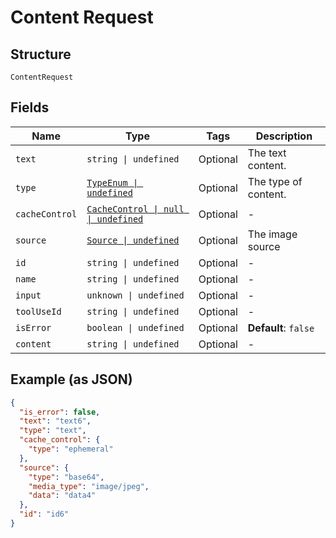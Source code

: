 
# Content Request

## Structure

`ContentRequest`

## Fields

| Name | Type | Tags | Description |
|  --- | --- | --- | --- |
| `text` | `string \| undefined` | Optional | The text content. |
| `type` | [`TypeEnum \| undefined`](../../doc/models/type-enum.md) | Optional | The type of content. |
| `cacheControl` | [`CacheControl \| null \| undefined`](../../doc/models/cache-control.md) | Optional | - |
| `source` | [`Source \| undefined`](../../doc/models/source.md) | Optional | The image source |
| `id` | `string \| undefined` | Optional | - |
| `name` | `string \| undefined` | Optional | - |
| `input` | `unknown \| undefined` | Optional | - |
| `toolUseId` | `string \| undefined` | Optional | - |
| `isError` | `boolean \| undefined` | Optional | **Default**: `false` |
| `content` | `string \| undefined` | Optional | - |

## Example (as JSON)

```json
{
  "is_error": false,
  "text": "text6",
  "type": "text",
  "cache_control": {
    "type": "ephemeral"
  },
  "source": {
    "type": "base64",
    "media_type": "image/jpeg",
    "data": "data4"
  },
  "id": "id6"
}
```

